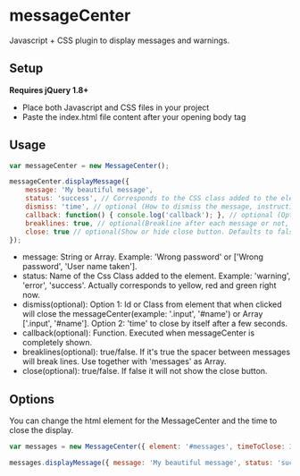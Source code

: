 messageCenter
=============

Javascript + CSS plugin to display messages and warnings.


Setup
----------
**Requires jQuery 1.8+**

- Place both Javascript and CSS files in your project
- Paste the index.html file content after your opening body tag

Usage
-----

```javascript
var messageCenter = new MessageCenter();

messageCenter.displayMessage({
	message: 'My beautiful message',
	status: 'success', // Corresponds to the CSS class added to the element
	dismiss: 'time', // optional (How to dismiss the message, instructions below. Defaults to not dismiss)
	callback: function() { console.log('callback'); }, // optional (Optional callback)
	breaklines: true, // optional(Breakline after each message or not, default to false)
	close: true // optional(Show or hide close button. Defaults to false)
});
```
- message: String or Array. Example: 'Wrong password' or ['Wrong password', 'User name taken'].
- status: Name of the Css Class added to the element. Example: 'warning', 'error', 'success'. Actually corresponds to yellow, red and green right now.
- dismiss(optional): Option 1: Id or Class from element that when clicked will close the messageCenter(example: '.input', '#name') or Array ['.input', '#name']. Option 2: 'time' to close by itself after a few seconds.
- callback(optional): Function. Executed when messageCenter is completely shown.
- breaklines(optional): true/false. If it's true the spacer between messages will break lines. Use together with 'messages' as Array.
- close(optional): true/false. If false it will not show the close button.

Options
-------
You can change the html element for the MessageCenter and the time to close the display.  
```javascript
var messages = new MessageCenter({ element: '#messages', timeToClose: 3000 });

messages.displayMessage({ message: 'My beautiful message', status: 'success', dismiss: 'time' });
```